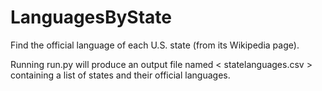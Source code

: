 # LanguagesByState
Find the official language of each U.S. state (from its Wikipedia page).

Running run.py will produce an output file named < statelanguages.csv > containing a list of states and their official languages.
